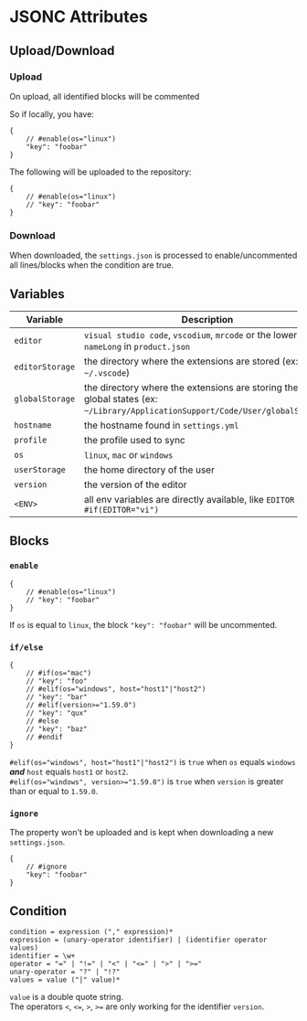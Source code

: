 JSONC Attributes
================

Upload/Download
---------------

### Upload

On upload, all identified blocks will be commented

So if locally, you have:
```
{
    // #enable(os="linux")
    "key": "foobar"
}
```

The following will be uploaded to the repository:
```
{
    // #enable(os="linux")
    // "key": "foobar"
}
```

### Download

When downloaded, the `settings.json` is processed to enable/uncommented all lines/blocks when the condition are true.

Variables
---------

| Variable        | Description                                                                                                                     |
| --------------- | ------------------------------------------------------------------------------------------------------------------------------- |
| `editor`        | `visual studio code`, `vscodium`, `mrcode` or the lowercased `nameLong` in `product.json`                                       |
| `editorStorage` | the directory where the extensions are stored (ex: `~/.vscode`)                                                                 |
| `globalStorage` | the directory where the extensions are storing their global states (ex: `~/Library/ApplicationSupport/Code/User/globalStorage`) |
| `hostname`      | the hostname found in `settings.yml`                                                                                            |
| `profile`       | the profile used to sync                                                                                                        |
| `os`            | `linux`, `mac` or `windows`                                                                                                     |
| `userStorage`   | the home directory of the user                                                                                                  |
| `version`       | the version of the editor                                                                                                       |
| `<ENV>`         | all env variables are directly available, like `EDITOR` => `#if(EDITOR="vi")`                                                   |

Blocks
------

### `enable`

```
{
    // #enable(os="linux")
    // "key": "foobar"
}
```

If `os` is equal to `linux`, the block `"key": "foobar"` will be uncommented.

### `if/else`

```
{
    // #if(os="mac")
    // "key": "foo"
    // #elif(os="windows", host="host1"|"host2")
    // "key": "bar"
    // #elif(version>="1.59.0")
    // "key": "qux"
    // #else
    // "key": "baz"
    // #endif
}
```

`#elif(os="windows", host="host1"|"host2")` is `true` when `os` equals `windows` ***and*** `host` equals `host1` or `host2`.<br />
`#elif(os="windows", version>="1.59.0")` is `true` when `version` is greater than or equal to `1.59.0`.

### `ignore`

The property won't be uploaded and is kept when downloading a new `settings.json`.

```
{
    // #ignore
    "key": "foobar"
}
```

Condition
---------

```
condition = expression ("," expression)*
expression = (unary-operator identifier) | (identifier operator values)
identifier = \w+
operator = "=" | "!=" | "<" | "<=" | ">" | ">="
unary-operator = "?" | "!?"
values = value ("|" value)*
```

`value` is a double quote string.<br />
The operators `<`, `<=`, `>`, `>=` are only working for the identifier `version`.

